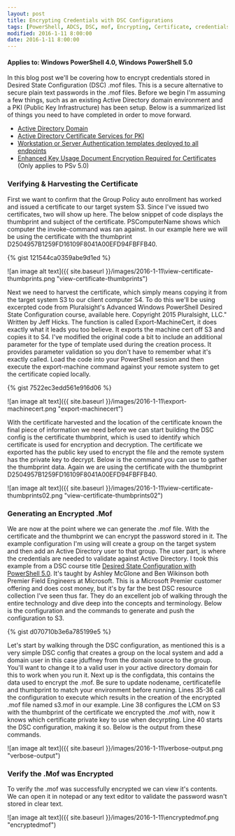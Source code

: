 ```yaml
---
layout: post
title: Encrypting Credentials with DSC Configurations
tags: [PowerShell, ADCS, DSC, mof, Encrypting, Certificate, credentials, passwords, clear-text]
modified: 2016-1-11 8:00:00
date: 2016-1-11 8:00:00
---
```

#### Applies to: Windows PowerShell 4.0, Windows PowerShell 5.0

In this blog post we'll be covering how to encrypt credentials stored in Desired State Configuration (DSC) .mof files. This is a secure alternative to secure plain text passwords in the .mof files. Before we begin I'm assuming a few things, such as an existing Active Directory domain environment and a PKI (Public Key Infrastructure) has been setup. Below is a summarized list of things you need to have completed in order to move forward.

* [Active Directory Domain](http://blogs.technet.com/b/ashleymcglone/archive/2015/03/20/deploy-active-directory-with-powershell-dsc-a-k-a-dsc-promo.aspx)
* [Active Directory Certificate Services for PKI](http://powershellscripter.com/2015/12/14/standing-up-a-pki-with-adcs-and-dsc/)
* [Workstation or Server Authentication templates deployed to all endpoints](https://technet.microsoft.com/en-us/library/cc731242%28v=ws.10%29.aspx)
* [Enhanced Key Usage Document Encryption Required for Certificates](https://dscottraynsford.wordpress.com/2015/11/15/windows-10-build-10586-powershell-problems/) (Only applies to PSv 5.0)

### Verifying & Harvesting the Certificate

First we want to confirm that the Group Policy auto enrollment has worked and issued a certificate to our target system S3. Since I've issued two certificates, two will show up here. The below snippet of code displays the thumbprint and subject of the certificate. PSComputerName shows which computer the invoke-command was ran against. In our example here we will be using the certificate with the thumbprint D2504957B1259FD16109F8041A00EFD94FBFFB40.

{% gist 121544ca0359abe9d1ed %}

![an image alt text]({{ site.baseurl }}/images/2016-1-11\view-certificate-thumbprints.png "view-certificate-thumbprints")

Next we need to harvest the certificate, which simply means copying it from the target system S3 to our client computer S4. To do this we'll be using excerpted code from Pluralsight's Advanced Windows PowerShell Desired State Configuration course, available here. Copyright 2015 Pluralsight, LLC." Written by Jeff Hicks. The function is called Export-MachineCert, it does exactly what it leads you too believe. It exports the machine cert off S3 and copies it to S4. I've modified the original code a bit to include an additional parameter for the type of template used during the creation process. It provides parameter validation so you don't have to remember what it's exactly called. Load the code into your PowerShell session and then execute the export-machine command against your remote system to get the certificate copied locally.

{% gist 7522ec3edd561e916d06 %}

![an image alt text]({{ site.baseurl }}/images/2016-1-11\export-machinecert.png "export-machinecert")

With the certificate harvested and the location of the certificate known the final piece of information we need before we can start building the DSC config is the certificate thumbprint, which is used to identify which certificate is used for encryption and decryption. The certificate we exported has the public key used to encrypt the file and the remote system has the private key to decrypt. Below is the command you can use to gather the thumbprint data. Again we are using the certificate with the thumbprint D2504957B1259FD16109F8041A00EFD94FBFFB40.

![an image alt text]({{ site.baseurl }}/images/2016-1-11\view-certificate-thumbprints02.png "view-certificate-thumbprints02")

### Generating an Encrypted .Mof

We are now at the point where we can generate the .mof file. With the certificate and the thumbprint we can encrypt the password stored in it.  The example configuration I'm using will create a group on the target system and then add an Active Directory user to that group. The user part, is where the credentials are needed to validate against Active Directory. I took this example from a DSC course title [Desired State Configuration with PowerShell 5.0](https://services.premier.microsoft.com/customers/home2#/courseview/298). It's taught by Ashley McGlone and Ben Wikinson both Premier Field Engineers at Microsoft. This is a Microsoft Premier customer offering and does cost money, but it's by far the best DSC resource collection I've seen thus far. They do an excellent job of walking through the entire technology and dive deep into the concepts and terminology. Below is the configuration and the commands to generate and push the configuration to S3.

{% gist d070710b3e6a785199e5 %}

Let's start by walking through the DSC configuration, as mentioned this is a very simple DSC config that creates a group on the local system and add a domain user in this case jduffney from the domain source to the group. You'll want to change it to a valid user in your active directory domain for this to work when you run it. Next up is the configdata, this contains the data used to encrypt the .mof. Be sure to update nodename, certificatefile and thumbprint to match your environment before running. Lines 35-36 call the configuration to execute which results in the creation of the encrypted .mof file named s3.mof in our example. Line 38 configures the LCM on S3 with the thumbprint of the certificate we encrypted the .mof with, now it knows which certificate private key to use when decyrpting. Line 40 starts the DSC configuration, making it so. Below is the output from these commands.

![an image alt text]({{ site.baseurl }}/images/2016-1-11\verbose-output.png "verbose-output")

### Verify the .Mof was Encrypted

To verify the .mof was successfully encrypted we can view it's contents. We can open it in notepad or any text editor to validate the password wasn't stored in clear text.

![an image alt text]({{ site.baseurl }}/images/2016-1-11\encryptedmof.png "encryptedmof")
